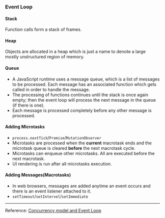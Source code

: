 ### Event Loop
#### Stack
Function calls form a stack of frames.
#### Heap
Objects are allocated in a heap which is just a name to denote a large mostly unstructured region of memory.
#### Queue
- A JavaScript runtime uses a message queue, which is a list of messages to be processed. Each message has an associated function which gets called in order to handle the message.
- The processing of functions continues until the stack is once again empty; then the event loop will process the next message in the queue (if there is one).
- Each message is processed completely before any other message is processed.
#### Adding Microtasks
- `process.nextTick`/`Promise`/`MutationObserver`
- Microtasks are processed when the **current** macrotask ends and the microtask queue is cleared **before** the next macrotask cycle.
- Microtasks can enqueue other microtasks. All are executed before the next macrotask.
- UI rendering is run after all microtasks execution.
#### Adding Messages(Macrotasks)
- In web browsers, messages are added anytime an event occurs and there is an event listener attached to it.
- `setTimeout`/`setIntervel`/`setImmediate`

---
Reference:
[Concurrency model and Event Loop](https://developer.mozilla.org/en-US/docs/Web/JavaScript/EventLoop)